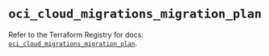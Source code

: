# `oci_cloud_migrations_migration_plan`

Refer to the Terraform Registry for docs: [`oci_cloud_migrations_migration_plan`](https://registry.terraform.io/providers/hashicorp/oci/7.19.0/docs/resources/cloud_migrations_migration_plan).
